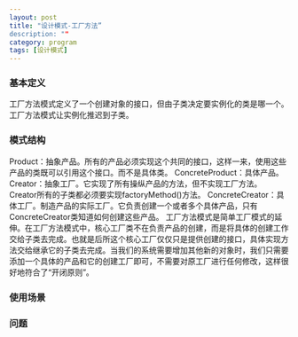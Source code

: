 ```yaml
---
layout: post
title: "设计模式-工厂方法”
description: ""
category: program
tags: [设计模式]
---
```


### 基本定义
工厂方法模式定义了一个创建对象的接口，但由子类决定要实例化的类是哪一个。工厂方法模式让实例化推迟到子类。

### 模式结构
Product：抽象产品。所有的产品必须实现这个共同的接口，这样一来，使用这些产品的类既可以引用这个接口。而不是具体类。
ConcreteProduct：具体产品。
Creator：抽象工厂。它实现了所有操纵产品的方法，但不实现工厂方法。Creator所有的子类都必须要实现factoryMethod()方法。
ConcreteCreator：具体工厂。制造产品的实际工厂。它负责创建一个或者多个具体产品，只有ConcreteCreator类知道如何创建这些产品。
工厂方法模式是简单工厂模式的延伸。在工厂方法模式中，核心工厂类不在负责产品的创建，而是将具体的创建工作交给子类去完成。也就是后所这个核心工厂仅仅只是提供创建的接口，具体实现方法交给继承它的子类去完成。当我们的系统需要增加其他新的对象时，我们只需要添加一个具体的产品和它的创建工厂即可，不需要对原工厂进行任何修改，这样很好地符合了“开闭原则”。

### 使用场景

### 问题